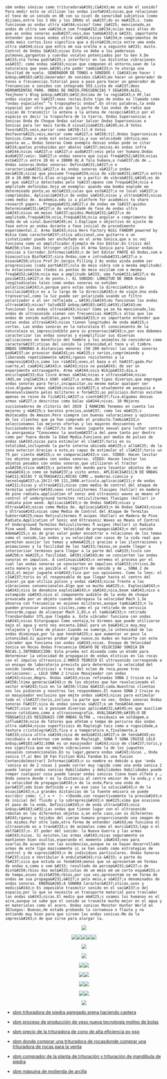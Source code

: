 
```
sbm ondas sónicas como trituradora&#191;C&#243;mo se mide el sonido? Para medir esto se utilizan las ondas isof&#243;nicas,que relacionan el tono de un sonido en dB con su nivel de sonoridad subjetiva (como dijimos,entre los 3 kHz y los 20kHz el o&#237;do es m&#225;s. Como funcionam as ondas ultra s&#244;nicas? Como j&#225; mencionado,as ondas de ultra som v&#234;m com freq&#252;&#234;ncias mais altas do que as ondas sonoras aud&#237;veis,mas tamb&#233;m &#233; importante entender que essas ondas ultra s&#244;nicas t&#234;m comprimentos de onda mais curtos.Isso significa que a dist&#226;ncia entre uma onda ultra s&#244;nica que entra em sua orelha e a seguinte &#233; muito. Control de Ondas S&#243;nicas Esto se debe a los poderosos pulmones,gargantas y cuerdas vocales potenciados por tu Gen X.De &#233;sta forma podr&#225;s interferir en las distintas vibraciones as&#237; como ondas s&#243;nicas que componen el entorno,sean de la naturaleza que sean.&#201;ste poder tambi&#233;n te otorga una facultad de vuelo. GENERADOR DE TONOS o SONIDOS ( C&#243;mo hacer ) &nbsp;&#0183;&#32;Generador de sonidos.C&#243;mo hacer un generador de tonos o frecuencias.Tutorial paso a paso para hacer un generador de frecuencias o sonidos con integrado 555.Lista de v&#237;deos HERRAMIENTAS PARA. ONDAS DE RADIO,FRECUENCIAS Y SE&#209;ALES… Teojhonn's Blog &nbsp;&#0183;&#32;Encima de la regi&#243;n HF,las ondas viajan en l&#237;neas rectas.Este tipo de ondas es llamado como “ondas espaciales” “o tropospheric ondas”.En otras palabras,la onda espacial por otra parte,es que la parte de las ondas de radio que viajan de transmitir la antena a la antena de recepci&#243;n por el espacio es decir la troposfera de la tierra. Ondas Supersonicas e Sonicas Onda de Choque Ondas salvar Salvar Ondas Supersonicas e Sonicas para ler mais tarde.0 visualiza&#231;&#245;es.0 Votos favor&#225;veis,marcar como &#250;til.0 Votos desfavor&#225;veis,marcar como n&#227;o &#250;til.Ondas Supersonicas e Sonicas.Como a onda est estacionria,a sua velocidade idntica,mas oposta ao … Ondas Sonoras Como exemplo dessas ondas pode se citar &#224;quelas produzidas por abalos s&#237;smicos.As ondas infra s&#244;nicas n&#227;o s&#227;o aud&#237;veis pelo ser humano.Ondas Aud&#237;veis: S&#227;o ondas sonora que cujas freq&#252;&#234;ncias est&#227;o entre 20 Hz e 20000 Hz.A fala humana,o ru&#237;do de … Ondas sonoras.Ondas sonoras: Defini&#231;&#227;o e caracteriza&#231;&#227;o As ondas sonoras s&#227;o ondas mec&#226;nicas que possuem frequ&#234;ncia de vibra&#231;&#227;o entre 20 e 20.000 Hertz.Elas originam se a partir de vibra&#231;&#245;es do ar que s&#227;o detectadas pelo t&#237;mpano com frequ&#234;ncia e amplitude definidas.Veja um exemplo: quando uma bomba explode em determinado ponto,as mol&#233;culas que est&#227;o no local s&#227;o comprimidas. Aplicaci&#243;n de ondas s&#243;nicas y ultras&#243;nicas como medio de. Academia.edu is a platform for academics to share research papers. Propaga&#231;&#227;o de ondas em l&#237;quidos Determina&#231;&#227;o da velocidade de fase de ondas ultra s&#243;nicas em meios l&#237;quidos.Medi&#231;&#227;o de amplitude,frequ&#234;ncia,frequ&#234;ncia angular e comprimento de onda de um sinal.Quest&#245;es 1.Explique o objectivo do ajuste de fase entre as ondas durante a fase inicial do procedimento experimental.2. Arma S&#243;nica Hero Factory Wiki FANDOM powered by Wikia Como caracter&#237;stica adicional,una guitarra o un sintetizador puede ser enchufado en el arma Sonica,que a su vez funciona como un amplificador.Ejemplo de Uso Editar.En Crisis del N&#250;cleo Jimi Stringer utilizo el Arma Sonica para lanzar ondas sonicas a Corroder.Informaci&#243;n de Set Editar PARTE A3 Ondas,som e bioacustica Biof&#237;sica Ondas,som e introdu&#231;&#227;o a bioac&#250;stica Prof.Dr.Sergio Pilling 2 As ondas ainda podem ser progressivas (cada part&#237;cula do meio vibra com a mesma amplitude) ou estacionarias (todos os pontos do meio oscilam com a mesma freq&#252;&#234;ncia mas a amplitude &#233; uma fun&#231;&#227;o da posi&#231;&#227;o do ponto.). EL SONIDO: LONGITUD DE ONDA Ondas longitudinales tales como ondas sonoras no exhiben polarizaci&#243;n,porque para estas ondas la direcci&#243;n de oscilaci&#243;n es a lo largo de la direcci&#243;n de viaje.Una onda transversal,como la luz puede ser polarizada usando un filtro polarizador o al ser reflejada … &#191;C&#243;mo funcionan las ondas ultras&#243;nicas? SaludAIO &nbsp;&#0183;&#32;&#191;C&#243;mo funcionan las ondas ultras&#243;nicas? Como ya se ha mencionado,las ondas de ultrasonido vienen con frecuencias m&#225;s altas que las ondas de sonido audibles,pero tambi&#233;n es importante entender que estas ondas ultras&#243;nicas tienen longitudes de onda m&#225;s cortas. Las ondas sonoras en la naturaleza El conocimiento de la naturaleza es imprescindible para su preservaci&#243;n,por eso debemos caracterizar las ondas sonoras y ejemplificar sus diversas aplicaciones en beneficio del hombre y los animales.Se consideran como caracter&#237;sticas del sonido la intensidad,el tono y el timbre. ONDAS SONORAS A distancias menores (50 200 metros) las ondas sonoras pod&#237;an provocar da&#241;os m&#225;s serios,comprimiendo y liberando repetidamente &#243;rganos resistentes a la compresi&#243;n,como los ri&#241;ones,el bazo o el h&#237;gado.Por suerte,el ca&#241;&#243;n s&#243;nico no pas&#243; de ser un experimento extravagante. Arma s&#244;nica Wikip&#233;dia,a enciclop&#233;dia livre Armas s&#244;nicas e ultrass&#244;nicas (AUS,em ingl&#234;s USW) s&#227;o armas,de tipos diversos,que empregam ondas sonoras para ferir,incapacitar,ou mesmo matar qualquer ser vivo.Algumas armas s&#244;nicas est&#227;o atualmente em pesquisa e desenvolvimento pelos militares e for&#231;as policiais.Outras existem apenas no reino da fic&#231;&#227;o cient&#237;fica.Algumas dessas armas s&#227;o descritas como balas s&#244;nicas. 10 Mejores succionadores de clitoris del 2019 【 RANKING Tenemos en cuenta los mejores y m&#225;s baratos precios,as&#237; como los m&#225;s destacados de Amazon.Pero siempre con buenas valoraciones y opiniones de los clientes que ya han comprado el producto.Tambi&#233;n seleccionamos las mejores ofertas y los mayores descuentos en Succionadores de cl&#237;to Un nuevo juguete sexual para luchar contra la anorgasmia “Conocemos la anotom&#237;a del pene tanto por dentro como por fuera desde la Edad Media.Funciona por medio de pulsos de ondas s&#243;nicas para estimular el cl&#237;toris en su totalidad,incluyendo la parte interna ubicada m&#225;s all&#225; de la zona exterior.Gracias a esto,es capaz de estimular el cl&#237;toris un 75 por ciento m&#225;s en comparaci&#243;n con. VIDEO: Hacen levitar los objetos pesados con ondas sonoras. VIDEO: Hacen levitar los objetos pesados con ondas sonoras.que utilizaron el tractor ac&#250;stico m&#225;s potente del mundo para levantar objetos de un tama&#241;o como se hab&#237;a visto antes. APLICACI&#211;N DE ONDAS S&#211;NICAS Y ULTRAS&#211;NICAS COMO … maderas.ciencia y tecnolog&#237;a.10(2):99 111,2008.articulo.aplicaci&#211;n de ondas s&#211;nicas y ultras&#211;nicas como medio de control del ataque de termitas subterr&#193;neas reticulitermes flavipes (kollar) en madera de pino radiata.application of sonic and ultrasonic waves as means of control of underground termites reticulitermes flavipes (kollar) in radiata pine wood. Aplicaci&#243;n de Ondas S&#243;nicas y Ultras&#243;nicas como Medio de. Aplicaci&#243;n de Ondas S&#243;nicas y Ultras&#243;nicas como Medio de Control del Ataque de Termitas Subterr&#225;neas Reticulitermes ﬂ avipes (Kollar) en Madera de Pino Radiata.Application of Sonic and Ultrasonic Waves as Means of Control of Underground Termites Reticulitermes ﬂ avipes (Kollar) in Radiata Pine wood. Ondas sonoras: Velocidad de propagaci&#243;n del sonido Adem&#225;s es de gran valor poder encontrar e relaciones de los temas como el sonido,las ondas y su velocidad con casos de la vida real que permiten asociar los temas y adem&#225;s gracias a las ilustraciones y animaciones y la facilidad de los t&#233;rminos,se puede llegar a interiorizar terminos para llegar a la parte del c&#225;lculo con a&#250;n m&#225;s facilidad. &#191;C&#243;mo se convierten las ondas sonoras en impulsos. A continuaci&#243;n veremos el proceso por el cual las ondas sonoras se convierten en impulsos el&#233;ctricos.De esta manera ya es posible el registro de sonido y de … SONA 2 de LELO,el mejor juguete er&#243;tico por sus opiniones. Como lo lees: el cl&#237;toris es el responsable de que llegar hasta el centro del placer.ya que utiliza pulsos y ondas s&#243;nicas frente a las vibraciones convencionales.Algo que va mucho m&#225;s. Explosi&#243;n s&#243;nica Se denomina explosi&#243;n s&#243;nica,boom s&#243;nico o estampido s&#243;nico al componente audible de la onda de choque provocada por un objeto cuando sobrepasa la velocidad Mach 1.Se observa con frecuencia en aviones militares,aunque tambi&#233;n lo pueden provocar aviones civiles,como el ya retirado de servicio Concorde,capaz de alcanzar Mach 2,03,o el tambi&#233;n retirado Transbordador STS,que llegaba a. Este vibrador funciona con ondas s&#243;nicas Estarguapas Como ventaja,te diremos que puede utilizarse bajo el agua y esto nos encanta.Ideal para un ba&#241;o muy,muy relajante y lleno de placer.Cuando se sumerge,la intensidad de las ondas disminuye,por lo que tendr&#225;s que aumentar un poco la intensidad.Si quieres probar algo nuevo,no dudes en hacerte con este vibrador que funciona con ondas s&#243;nicas. Ensayo de Velocidad Sonica en Rocas Ondas Frecuencia ENSAYO DE VELOCIDAD SONICA EN ROCAS.1.INTRODUCCION: Esta prueba est diseada como un mtodo para determinar la velocidad de propagacin de ondas elsticas en las rocas con el impulso ultrasnico.2.MARCO TEORICO El ultrasonido corresponde a un ensayo de laboratorio previsto para determinar la velocidad del sonido (ondas elsticas) a travs del ncleo de roca,posee tres variaciones: … LELO SONA 2 Cruise Masajeador con ondas s&#243;nicas,Negro. Ondas s&#243;nicas refinadas SONA 2 Cruise es la &#250;ltima generaci&#243;n de los objetos que han revolucionado el sector er&#243;tico en la &#250;ltima d&#233;cada.Nuestras clientas nos los pidieron y nosotros les respondemos.El nuevo SONA 2 Cruise es un masajeador exclusivo que emite ondas s&#243;nicas para estimular todo el cl&#237;toris,incluso la parte que no ves. Ondas sonoras Ondas sonoras F&#237;sica As ondas sonoras s&#227;o um fen&#244;meno f&#237;sico em si e possuem diversas aplica&#231;&#245;es que auxiliam nosso cotidiano,como a ultrassonografia. AVALIA&#199;&#195;O DE TENS&#213;ES RESIDUAIS COM ONDAS ULTRA … residuais em soldagem,a influ&#234;ncia de fatores que afetam o tempo de percurso das ondas ultra s&#244;nicas superficiais de Rayleigh tais como a rugosidade,a textura cristalogr&#225;fica e a temperatura e,finalmente,a t&#233;cnica ultra s&#244;nica de medi&#231;&#227;o de tens&#245;es residuais e externas com ondas de Rayleigh. SONA Y SONA CRUISE LELO &nbsp;&#0183;&#32;SONA es un masajeador s&#243;nico de cl&#237;toris,y eso significa que no emite vibraciones como la de los juguetes sexuales convencionales.En su lugar,genera ondas s&#243;nicas … Onda sonica (f.a) Ben 10 Fan Fiction Wiki Fandom Es una fusion Contenido[mostrar] Informaci&#243;n su nombre es debido a que 'onda 'sonica es de 2 cosas 1 puede correr muy rapido como una onda sonica 2 puede lanzar ondas sonicas Habilidades y debilidades Habilidades puede romper cualquier cosa puede lanzar ondas sonicas tiene buen olfato y … Onda sonora donde r es la distancia al centro emisor de la onda,y c es la velocidad de propagaci&#243;n de la onda.Para una onda de per&#237;odo bien definido = y en ese caso la soluci&#243;n de la ecuaci&#243;n,a grandes distancias de la fuente emisora se puede escribir como: (,) = + ⁡ (− +)Donde,son respectivamente la presi&#243;n de inicial del fluido y la sobrepresi&#243;n m&#225;xima que ocasiona el paso de la onda. Definici&#243;n de onda ultras&#243;nica &nbsp;&#0183;&#32;Las ondas que tienen lugar con el ultrasonido rebotan en los diferentes objetos o,en este caso,con os diferentes &#243;rganos y tejidos del cuerpo humano proporcionando una imagen de los mismos.Por otro lado,otra forma de entender c&#243;mo funciona el ultrasonido es a trav&#233;s de animales como el murci&#233;lago o el delf&#237;n. El poder del sonido: la Nueva Guerra y las armas s&#243;nicas. Si existen,las armas s&#243;nicas seguramente se mantienen bien ocultas,esperando el momento id&#243;neo para usarlas.De acuerdo con las evidencias,aunque no se hayan desarrollado armas de este tipo masivamente si se han usado como estrategias de control y de supresi&#243;n de individuos particulares. Ondas Sonoras F&#237;sica e Vestibular A ondulat&#243;ria &#233; a parte da f&#237;sica que estuda os fen&#244;menos que se apresentam em formas de ondas e,como o som &#233; resultado da percep&#231;&#227;o de dist&#250;rbios das mol&#233;culas de um meio em um certo espa&#231;o de tempo,esses dist&#250;rbios,por sua vez,apresentam se em forma de ondas em sua propaga&#231;&#227;o pelo meio,e s&#227;o denominados de ondas sonoras. ENERG&#205;A SONORA Caracter&#237;sticas,usos y medici&#243;n Es imposible trasmitir sonido en el vac&#237;o del espacio,por lo que se necesita un transporte material para trasladar las ondas s&#243;nicas.El medio que m&#225;s usamos los humanos es el aire,aunque se sabe que el sonido se trasmite mucho mejor en el agua y en materiales como el acero. Ondas sonicas Monster Hunter World en 3DJuegos: Buenas,He estado probando la cornamusa o flauta y no entiendo muy bien para que sirven las ondas sonicas.Me da la impresi&#243;n de que sirve para alargar la. 
```

<div align="center">

<a href="https://es-crusher.shibang-china.com/github&k=sbm+ondas+s%C3%B3nicas+como+trituradora"><img src="https://static.shibang-china.com/es/crusher/logo.jpg"></a>

<a href="https://es-crusher.shibang-china.com/github&k=sbm+ondas+s%C3%B3nicas+como+trituradora"><img src="https://static.shibang-china.com/es/crusher/index.jpg"></a><a href="https://es-crusher.shibang-china.com/material.htmlgithub&k=sbm+ondas+s%C3%B3nicas+como+trituradora"><img src="https://static.shibang-china.com/es/crusher/material.jpg"></a><a href="https://es-crusher.shibang-china.com/application.htmlgithub&k=sbm+ondas+s%C3%B3nicas+como+trituradora"><img src="https://static.shibang-china.com/es/crusher/application.jpg"></a><a href="https://es-crusher.shibang-china.com/aboutus.htmlgithub&k=sbm+ondas+s%C3%B3nicas+como+trituradora"><img src="https://static.shibang-china.com/es/crusher/aboutus.jpg"></a><a href="https://es-crusher.shibang-china.com/contact.htmlgithub&k=sbm+ondas+s%C3%B3nicas+como+trituradora"><img src="https://static.shibang-china.com/es/crusher/contact.jpg"></a>

<a href="https://es-crusher.shibang-china.com/github&k=sbm+ondas+s%C3%B3nicas+como+trituradora"><img src="https://static.shibang-china.com/es/crusher/banner.jpg"></a>

<a href="https://swt.shibang-china.com/github&k=sbm+ondas+s%C3%B3nicas+como+trituradora"><img src="https://static.shibang-china.com/es/crusher/text.jpg"></a>

<a href="https://swt.shibang-china.com/github&k=sbm+ondas+s%C3%B3nicas+como+trituradora"><img src="https://static.shibang-china.com/es/crusher/chat.jpg"></a><a href="https://es-crusher.shibang-china.com/contact.htmlgithub&k=sbm+ondas+s%C3%B3nicas+como+trituradora"><img src="https://static.shibang-china.com/es/crusher/message.jpg"></a>

<a href="https://es-crusher.shibang-china.com/products/pe.htmlgithub&k=sbm+ondas+s%C3%B3nicas+como+trituradora"><img src="https://static.shibang-china.com/es/crusher/pe.jpg"></a><a href="https://es-crusher.shibang-china.com/products/pf.htmlgithub&k=sbm+ondas+s%C3%B3nicas+como+trituradora"><img src="https://static.shibang-china.com/es/crusher/pf.jpg"></a>

<a href="https://es-crusher.shibang-china.com/products/hpt.htmlgithub&k=sbm+ondas+s%C3%B3nicas+como+trituradora"><img src="https://static.shibang-china.com/es/crusher/hpt.jpg"></a><a href="https://es-crusher.shibang-china.com/products/vsi.htmlgithub&k=sbm+ondas+s%C3%B3nicas+como+trituradora"><img src="https://static.shibang-china.com/es/crusher/vsi.jpg"></a>

<a href="https://es-crusher.shibang-china.com/products/klv.htmlgithub&k=sbm+ondas+s%C3%B3nicas+como+trituradora"><img src="https://static.shibang-china.com/es/crusher/klv.jpg"></a><a href="https://es-crusher.shibang-china.com/products/portable.htmlgithub&k=sbm+ondas+s%C3%B3nicas+como+trituradora"><img src="https://static.shibang-china.com/es/crusher/portable.jpg"></a>

<a href="https://swt.shibang-china.com/github&k=sbm+ondas+s%C3%B3nicas+como+trituradora"><img src="https://static.shibang-china.com/es/crusher/case.jpg"></a>

</div>


* [sbm trituradora de piedra agregado arena haciendo cantera](sbm%20trituradora%20de%20piedra%20agregado%20arena%20haciendo%20cantera.md)

* [sbm proceso de producción de yeso nueva tecnología molino de bolas](sbm%20proceso%20de%20producci%C3%B3n%20de%20yeso%20nueva%20tecnolog%C3%ADa%20molino%20de%20bolas.md)

* [sbm precio de la trituradora de cono de alta eficiencia py psg](sbm%20precio%20de%20la%20trituradora%20de%20cono%20de%20alta%20eficiencia%20py%20psg.md)

* [sbm donde comprar una trituradora de rocasdonde comprar una trituradora de rocas para la venta](sbm%20donde%20comprar%20una%20trituradora%20de%20rocasdonde%20comprar%20una%20trituradora%20de%20rocas%20para%20la%20venta.md)

* [sbm comprador de la planta de trituración y trituración de mandíbula de piedra](sbm%20comprador%20de%20la%20planta%20de%20trituraci%C3%B3n%20y%20trituraci%C3%B3n%20de%20mand%C3%ADbula%20de%20piedra.md)

* [sbm máquina de molienda de arcilla](sbm%20m%C3%A1quina%20de%20molienda%20de%20arcilla.md)